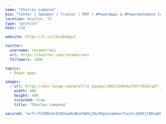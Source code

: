 ```yaml
---
name: "Charles Lamanna"
bio: "Father | Speaker | Trainer | MVP | #PowerApps & #PowerAutomate Community Super User | YouTuber Right-pointing triangle http://youtube.com/c/rezadorrani | Learn - Share - Clockwise rightwards and leftwards open circle arrows"
location: Houston, TX
type: "profile"
heat: 110

website: https://t.co/tAcqSdqguf

twitter:
  username: rezadorrani
  url: https://twitter.com/rezadorrani
  followers: 1896

topics:
  - Power Apps

images:
  - url: https://pbs.twimg.com/profile_images/1063114045270777856/qeT-jpWr_400x400.jpg
    width: 400
    height: 400
    isCached: true
    title: "Charles Lamanna"

secured: "wrfr+TSIM8xHrDtN3owDLHEoCbWXjZHxXDgnezkA4wcTsevVc3H4Pjt8DoqKG+pK+aSF8U+jv42QoeCNhxsdGREnmDSvgvaP9OdpBok3WZWQUzR6H8utrqzUW0jZ2yfizREacg0iBkJoFZ5Jw0Ut1yPPvHF1flTpfFwWCSrOD5iqhOMDjLaj5oebGaRangYPOmh4UMalearIbmCajUquKoxsgofRiwYChR+wUKWKtLk0dO3aSWcIrckpqNAWCNRS7QZVOD52tMpDjBETImUNiCWYkElREcx76Bc/PZyxyrNV572GINkYMzzE38yj+ngwbB3MJhv5UkXfim5/x/IOLbADURpqD65oT/PODgBEGlFbMg73IkYpjro1Glhu/42jOhXhELqE4Md/1x1J2NYp7y/GAlV4kMfOY6MBQhFGFVI=;YbcSUsPJHIzKaOGvgIAqsg=="
---
```


